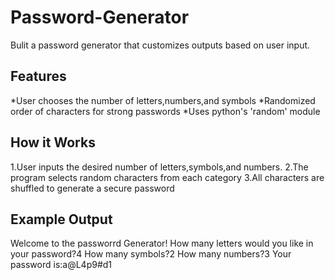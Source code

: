 # Password-Generator

Bulit a password generator that customizes outputs based on user input.

## Features
*User chooses the number of letters,numbers,and symbols
*Randomized order of characters for strong passwords
*Uses python's 'random' module

## How it Works
1.User inputs the desired number of letters,symbols,and numbers.
2.The program selects random characters from each category
3.All characters are shuffled to generate a secure password

## Example Output
Welcome to the passworrd Generator! 
How many letters would you like in your password?4
How many symbols?2
How many numbers?3
Your password is:a@L4p9#d1
